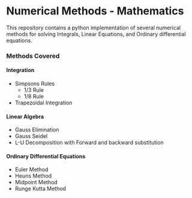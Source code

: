 # Numerical Methods - Mathematics


This repository contains a python implementation of several numerical methods for solving Integrals, Linear Equations, and Ordinary differential equations.

### Methods Covered

#### Integration
- Simpsons Rules
    - 1/3 Rule
    - 1/8 Rule
- Trapezoidal Integration

#### Linear Algebra
- Gauss Elimination
- Gauss Seidel 
- L-U Decomposition with Forward and backward substitution


#### Ordinary Differential Equations
- Euler Method
- Heuns Method 
- Midpoint Method
- Runge Kutta Method